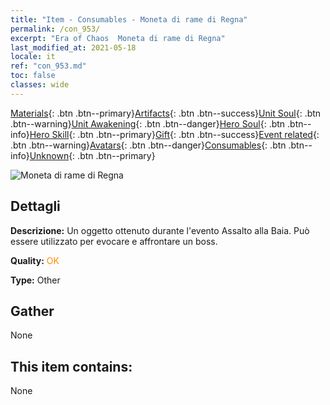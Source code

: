 ```yaml
---
title: "Item - Consumables - Moneta di rame di Regna"
permalink: /con_953/
excerpt: "Era of Chaos  Moneta di rame di Regna"
last_modified_at: 2021-05-18
locale: it
ref: "con_953.md"
toc: false
classes: wide
---
```

 [Materials](/ItemsIT/){: .btn .btn--primary}[Artifacts](/ItemsIT/Artifacts/){: .btn .btn--success}[Unit Soul](/ItemsIT/UnitSoul/){: .btn .btn--warning}[Unit Awakening](/ItemsIT/UnitAwakening/){: .btn .btn--danger}[Hero Soul](/ItemsIT/HeroSoul/){: .btn .btn--info}[Hero Skill](/ItemsIT/HeroSkill/){: .btn .btn--primary}[Gift](/ItemsIT/Gift/){: .btn .btn--success}[Event related](/ItemsIT/Events/){: .btn .btn--warning}[Avatars](/ItemsIT/Avatars/){: .btn .btn--danger}[Consumables](/ItemsIT/Consumables/){: .btn .btn--info}[Unknown](/ItemsIT/Unknown/){: .btn .btn--primary}

 ![Moneta di rame di Regna](/images/t/i_40048.png)

## Dettagli
 **Descrizione:** Un oggetto ottenuto durante l'evento Assalto alla Baia. Può essere utilizzato per evocare e affrontare un boss.

 **Quality:** <span style="color: #FF8C00">OK</span>

 **Type:** Other

## Gather

  None

## This item contains:

  None

